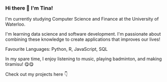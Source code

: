 ### Hi there 👋 I'm Tina! 

I'm currently studying Computer Science and Finance at the University of Waterloo. 

I'm learning data science and software development. I'm passionate about combining these knowledge to create applications that improves our lives! 

Favourite Languages: Python, R, JavaScript, SQL

In my spare time, I enjoy listening to music, playing badminton, and making tiramisu! :yum::yum:

Check out my projects here :point_down:
